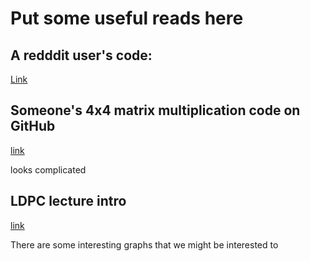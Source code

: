 # Put some useful reads here

## A redddit user's code:
[Link](https://www.reddit.com/r/Verilog/comments/182vyz2/synthesizable_matrix_multipicaiton/)

## Someone's 4x4 matrix multiplication code on GitHub
[link](https://github.com/vrishbhan/Matrix-Multiplication/blob/master/src/mat_mult.v)

looks complicated

## LDPC lecture intro
[link](https://www.jaist.ac.jp/~kurkoski/teaching/portfolio/uec_s05/S05-LDPC%20Lecture%201.pdf)

There are some interesting graphs that we might be interested to